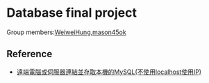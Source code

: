 # Database final project
Group members:[WeiweiHung](https://github.com/WeiweiHung),[mason45ok](https://github.com/mason45ok)
## Reference
+ [遠端電腦或伺服器連結並存取本機的MySQL(不使用localhost使用IP)](https://evacyl52201.pixnet.net/blog/post/38835291)
